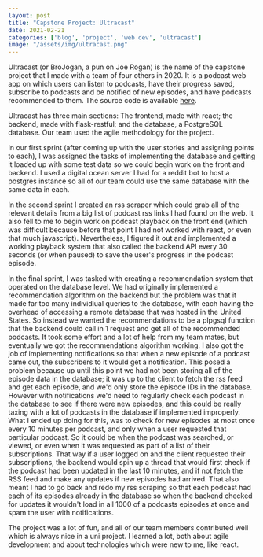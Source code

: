 ```yaml
---
layout: post
title: "Capstone Project: Ultracast"
date: 2021-02-21
categories: ['blog', 'project', 'web dev', 'ultracast']
image: "/assets/img/ultracast.png"
---
```


Ultracast (or BroJogan, a pun on Joe Rogan) is the name of the capstone project that I made with a team of four others in 2020. It is a podcast web app on which users can listen to podcasts, have their progress saved, subscribe to podcasts and be notified of new episodes, and have podcasts recommended to them. The source code is available [here](https://www.github.com/bowdens/ultracast).

Ultracast has three main sections: The frontend, made with react; the backend, made with flask-restful; and the database, a PostgreSQL database. Our team used the agile methodology for the project.

In our first sprint (after coming up with the user stories and assigning points to each), I was assigned the tasks of implementing the database and getting it loaded up with some test data so we could begin work on the front and backend. I used a digital ocean server I had for a reddit bot to host a postgres instance so all of our team could use the same database with the same data in each.

In the second sprint I created an rss scraper which could grab all of the relevant details from a big list of podcast rss links I had found on the web. It also fell to me to begin work on podcast playback on the front end (which was difficult because before that point I had not worked with react, or even that much javascript). Nevertheless, I figured it out and implemented a working playback system that also called the backend API every 30 seconds (or when paused) to save the user's progress in the podcast episode.

In the final sprint, I was tasked with creating a recommendation system that operated on the database level. We had originally implemented a recommendation algorithm on the backend but the problem was that it made far too many individiual queries to the database, with each having the overhead of accessing a remote database that was hosted in the United States. So instead we wanted the recommendations to be a plpgsql function that the backend could call in 1 request and get all of the recommended podcasts. It took some effort and a lot of help from my team mates, but eventually we got the recommendations algorithm working. 
I also got the job of implementing notifications so that when a new episode of a podcast came out, the subscribers to it would get a notification. This posed a problem because up until this point we had not been storing all of the episode data in the database; it was up to the client to fetch the rss feed and get each episode, and we'd only store the episode IDs in the database. However with notifications we'd need to regularly check each podcast in the database to see if there were new episodes, and this could be really taxing with a lot of podcasts in the database if implemented improperly. What I ended up doing for this, was to check for new episodes at most once every 10 minutes per podcast, and only when a user requested that particular podcast. So it could be when the podcast was searched, or viewed, or even when it was requested as part of a list of their subscriptions. That way if a user logged on and the client requested their subscriptions, the backend would spin up a thread that would first check if the podcast had been updated in the last 10 minutes, and if not fetch the RSS feed and make any updates if new episodes had arrived.
That also meant I had to go back and redo my rss scraping so that each podcast had each of its episodes already in the database so when the backend checked for updates it wouldn't load in all 1000 of a podcasts episodes at once and spam the user with notifications.

The project was a lot of fun, and all of our team members contributed well which is always nice in a uni project. I learned a lot, both about agile development and about technologies which were new to me, like react.
